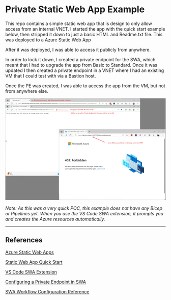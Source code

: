 # Private Static Web App Example

This repo contains a simple static web app that is design to only allow access from an internal VNET. I started the app with the quick start example below, then stripped it down to just a basic HTML and Readme.txt file.  This was deployed to a Azure Static Web App

After it was deployed, I was able to access it publicly from anywhere.

In order to lock it down, I created a private endpoint for the SWA, which meant that I had to upgrade the app from Basic to Standard. Once it was updated I then created a private endpoint in a VNET where I had an existing VM that I could test with via a Bastion host.

Once the PE was created, I was able to access the app from the VM, but not from anywhere else.

![Example](./Example.jpg)

*Note: As this was a very quick POC, this example does not have any Bicep or Pipelines yet. When you use the VS Code SWA extension, it prompts you and creates the Azure resources automatically.*

---

## References

[Azure Static Web Apps](https://docs.microsoft.com/azure/static-web-apps/overview)

[Static Web App Quick Start](https://docs.microsoft.com/azure/static-web-apps/getting-started?tabs=vanilla-javascript)

[VS Code SWA Extension](https://marketplace.visualstudio.com/items?itemName=ms-azuretools.vscode-azurestaticwebapps)

[Configuring a Private Endpoint in SWA](https://learn.microsoft.com/en-us/azure/static-web-apps/private-endpoint)

[SWA Workflow Configuration Reference](https://aka.ms/swaworkflowconfig)
